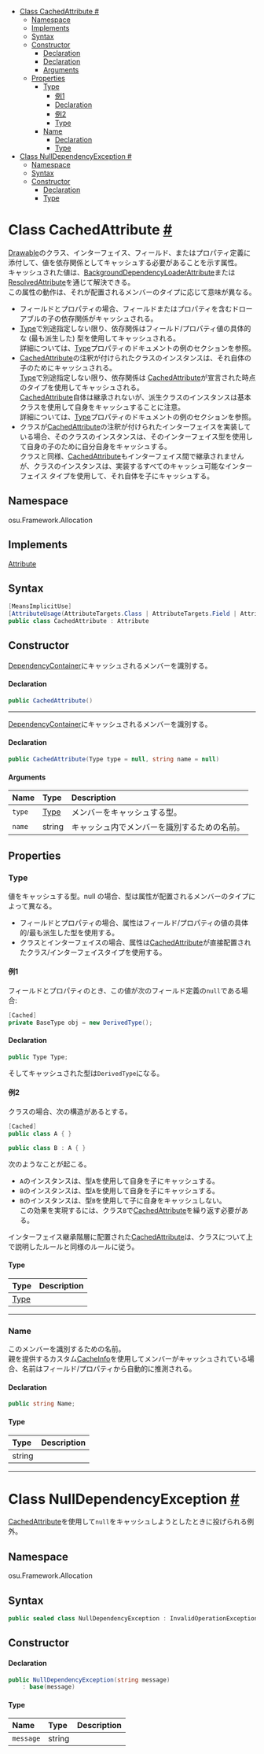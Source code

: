 - [Class CachedAttribute #](#class-cachedattribute-)
  - [Namespace](#namespace)
  - [Implements](#implements)
  - [Syntax](#syntax)
  - [Constructor](#constructor)
      - [Declaration](#declaration)
      - [Declaration](#declaration-1)
      - [Arguments](#arguments)
  - [Properties](#properties)
    - [Type](#type)
      - [例1](#例1)
      - [Declaration](#declaration-2)
      - [例2](#例2)
      - [Type](#type-1)
    - [Name](#name)
      - [Declaration](#declaration-3)
      - [Type](#type-2)
- [Class NullDependencyException #](#class-nulldependencyexception-)
  - [Namespace](#namespace-1)
  - [Syntax](#syntax-1)
  - [Constructor](#constructor-1)
      - [Declaration](#declaration-4)
      - [Type](#type-3)


# Class CachedAttribute [#](https://github.com/ppy/osu-framework/blob/master/osu.Framework/Allocation/CachedAttribute.cs#L55)
[Drawable]()のクラス、インターフェイス、フィールド、またはプロパティ定義に添付して、値を依存関係としてキャッシュする必要があることを示す属性。<br>
キャッシュされた値は、[BackgroundDependencyLoaderAttribute]()または[ResolvedAttribute]()を通じて解決できる。<br>
この属性の動作は、それが配置されるメンバーのタイプに応じて意味が異なる。<br>
- フィールドとプロパティの場合、フィールドまたはプロパティを含むドローアブルの子の依存関係がキャッシュされる。
- [Type]()で別途指定しない限り、依存関係はフィールド/プロパティ値の具体的な (最も派生した) 型を使用してキャッシュされる。<br>詳細については、[Type]()プロパティのドキュメントの例のセクションを参照。
- [CachedAttribute]()の注釈が付けられたクラスのインスタンスは、それ自体の子のためにキャッシュされる。<br>[Type]()で別途指定しない限り、依存関係は [CachedAttribute]()が宣言された時点のタイプを使用してキャッシュされる。<br>[CachedAttribute]()自体は継承されないが、派生クラスのインスタンスは基本クラスを使用して自身をキャッシュすることに注意。<br>詳細については、[Type]()プロパティのドキュメントの例のセクションを参照。
- クラスが[CachedAttribute]()の注釈が付けられたインターフェイスを実装している場合、そのクラスのインスタンスは、そのインターフェイス型を使用して自身の子のために自分自身をキャッシュする。<br>クラスと同様、[CachedAttribute]()もインターフェイス間で継承されませんが、クラスのインスタンスは、実装するすべてのキャッシュ可能なインターフェイス タイプを使用して、それ自体を子にキャッシュする。


## Namespace
osu.Framework.Allocation


## Implements
[Attribute]()


## Syntax
```csharp
[MeansImplicitUse]
[AttributeUsage(AttributeTargets.Class | AttributeTargets.Field | AttributeTargets.Property | AttributeTargets.Interface, AllowMultiple = true, Inherited = false)]
public class CachedAttribute : Attribute
```


## Constructor
[DependencyContainer]()にキャッシュされるメンバーを識別する。
#### Declaration
```csharp
public CachedAttribute()
```
---
[DependencyContainer]()にキャッシュされるメンバーを識別する。
#### Declaration
```csharp
public CachedAttribute(Type type = null, string name = null)
```
#### Arguments
|Name|Type|Description|
|:-|:-|:-|
|`type`|[Type]()|メンバーをキャッシュする型。|
|`name`|string|キャッシュ内でメンバーを識別するための名前。|


## Properties

### Type
値をキャッシュする型。null の場合、型は属性が配置されるメンバーのタイプによって異なる。
- フィールドとプロパティの場合、属性はフィールド/プロパティの値の具体的/最も派生した型を使用する。
- クラスとインターフェイスの場合、属性は[CachedAttribute]()が直接配置されたクラス/インターフェイスタイプを使用する。
#### 例1
フィールドとプロパティのとき、この値が次のフィールド定義の`null`である場合:
```csharp
[Cached]
private BaseType obj = new DerivedType();
```
#### Declaration
```csharp
public Type Type;
```
そしてキャッシュされた型は`DerivedType`になる。
#### 例2
クラスの場合、次の構造があるとする。
```csharp
[Cached]
public class A { }

public class B : A { }
```
次のようなことが起こる。
- `A`のインスタンスは、型`A`を使用して自身を子にキャッシュする。
- `B`のインスタンスは、型`A`を使用して自身を子にキャッシュする。
- `B`のインスタンスは、型`B`を使用して子に自身をキャッシュしない。<br>
  この効果を実現するには、クラス`B`で[CachedAttribute]()を繰り返す必要がある。

インターフェイス継承階層に配置された[CachedAttribute]()は、クラスについて上で説明したルールと同様のルールに従う。
#### Type
|Type|Description|
|:-|:-|
|[Type]()||

---
### Name
このメンバーを識別するための名前。<br>
親を提供するカスタム[CacheInfo]()を使用してメンバーがキャッシュされている場合、名前はフィールド/プロパティから自動的に推測される。
#### Declaration
```csharp
public string Name;
```
#### Type
|Type|Description|
|:-|:-|
|string||


---
# Class NullDependencyException [#](https://github.com/ppy/osu-framework/blob/master/osu.Framework/Allocation/CachedAttribute.cs#L218)
[CachedAttribute]()を使用して`null`をキャッシュしようとしたときに投げられる例外。


## Namespace
osu.Framework.Allocation


## Syntax
```csharp
public sealed class NullDependencyException : InvalidOperationException
```


## Constructor
#### Declaration
```csharp
public NullDependencyException(string message)
    : base(message)
```
#### Type
|Name|Type|Description|
|:-|:-|:-|
|`message`|string||